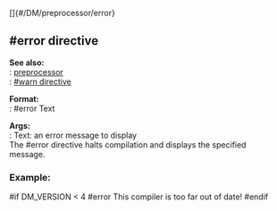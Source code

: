 []{#/DM/preprocessor/error}    
## #error directive    
**See also:**    
:   [preprocessor](/ref/DM/preprocessor)    
:   [#warn directive](/ref/DM/preprocessor/warn)    
<!-- -->    
**Format:**    
:   #error Text    
<!-- -->    
**Args:**    
:   Text: an error message to display    
The #error directive halts compilation and displays the specified    
message.    
### Example:    
#if DM_VERSION \< 4 #error This compiler is too far out of date! #endif  